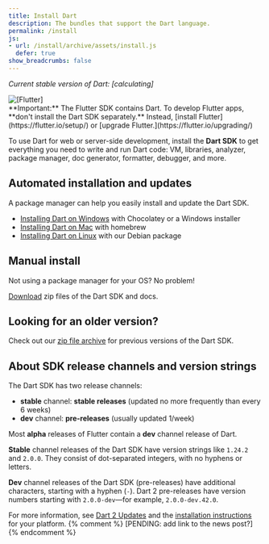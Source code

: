 ```yaml
---
title: Install Dart
description: The bundles that support the Dart language.
permalink: /install
js:
- url: /install/archive/assets/install.js
  defer: true
show_breadcrumbs: false
---
```


_Current stable version of Dart:
<span class="editor-build-rev-stable">[calculating]</span>_

<aside class="alert alert-warning"><div class="alert-with-image">
  <img src="{% asset_path flutter-logo.png %}" alt="[Flutter]">
  <div markdown="1">
  **Important:** The Flutter SDK contains Dart. To develop Flutter apps,
  **don't install the Dart SDK separately.** Instead,
  [install Flutter](https://flutter.io/setup/)
  or [upgrade Flutter.](https://flutter.io/upgrading/)
  </div>
</div></aside>

To use Dart for web or server-side development, install the **Dart SDK** to get
everything you need to write and run Dart code:
VM, libraries, analyzer, package manager, doc generator,
formatter, debugger, and more.


## Automated installation and updates

A package manager can help you easily install and update the Dart SDK.

* [Installing Dart on Windows](/install/windows) with Chocolatey or a
  Windows installer
* [Installing Dart on Mac](/install/mac) with homebrew
* [Installing Dart on Linux](/install/linux) with our Debian package


## Manual install

Not using a package manager for your OS? No problem!

[Download](/install/archive)
zip files of the Dart SDK and docs.


## Looking for an older version?

Check out our [zip file archive](/install/archive) for
previous versions of the Dart SDK.


## About SDK release channels and version strings

The Dart SDK has two release channels:

* **stable** channel: **stable releases**
  (updated no more frequently than every 6 weeks)
* **dev** channel: **pre-releases**
  (usually updated 1/week)

Most **alpha** releases of Flutter contain a **dev** channel release of Dart.

**Stable** channel releases of the Dart SDK have version strings like `1.24.2` and `2.0.0`.
They consist of dot-separated integers, with no hyphens or letters.

**Dev** channel releases of the Dart SDK (pre-releases)
have additional characters, starting with a hyphen (`-`).
Dart 2 pre-releases have version numbers starting with
`2.0.0-dev`—for example, `2.0.0-dev.42.0`.

For more information, see
[Dart 2 Updates](/dart-2)
and the [installation instructions](#) for your platform.
{% comment %}
[PENDING: add link to the news post?]
{% endcomment %}

[SDK constraints]: /tools/pub/pubspec#sdk-constraints
[semantic versioning]: http://semver.org/
